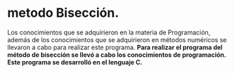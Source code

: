 # metodo Bisección.
Los conocimientos que se adquirieron en la materia de Programación, además de los conocimientos que se  adquirieron en métodos numéricos se llevaron a cabo para realizar este programa.
**Para realizar el programa del método de bisección se llevó a cabo los conocimientos de programación. Este programa se desarrolló en el lenguaje C.**

